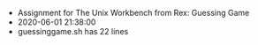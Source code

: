 - Assignment for The Unix Workbench from Rex: Guessing Game
- 2020-06-01 21:38:00
- guessinggame.sh has 22 lines
